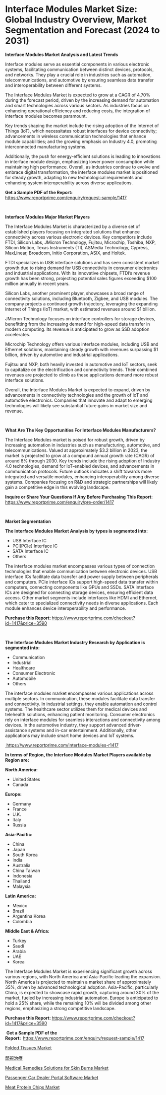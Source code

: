 <p><h1>Interface Modules Market Size: Global Industry Overview, Market Segmentation and Forecast (2024 to 2031)</h1></p><p><strong>Interface Modules Market Analysis and Latest Trends</strong></p>
<p><p>Interface modules serve as essential components in various electronic systems, facilitating communication between distinct devices, protocols, and networks. They play a crucial role in industries such as automation, telecommunications, and automotive by ensuring seamless data transfer and interoperability between different systems.</p><p>The Interface Modules Market is expected to grow at a CAGR of 4.70% during the forecast period, driven by the increasing demand for automation and smart technologies across various sectors. As industries focus on enhancing operational efficiency and reducing costs, the integration of interface modules becomes paramount. </p><p>Key trends shaping the market include the rising adoption of the Internet of Things (IoT), which necessitates robust interfaces for device connectivity; advancements in wireless communication technologies that enhance module capabilities; and the growing emphasis on Industry 4.0, promoting interconnected manufacturing systems. </p><p>Additionally, the push for energy-efficient solutions is leading to innovations in interface module design, emphasizing lower power consumption while maintaining high performance. Overall, as industries continue to evolve and embrace digital transformation, the interface modules market is positioned for steady growth, adapting to new technological requirements and enhancing system interoperability across diverse applications.</p></p>
<p><strong>Get a Sample PDF of the Report:&nbsp;</strong> <a href="https://www.reportprime.com/enquiry/request-sample/1417">https://www.reportprime.com/enquiry/request-sample/1417</a></p>
<p>&nbsp;</p>
<p><strong>Interface Modules Major Market Players</strong></p>
<p><p>The Interface Modules Market is characterized by a diverse set of established players focusing on integrated solutions that enhance connectivity across various electronic devices. Key competitors include FTDI, Silicon Labs, JMicron Technology, Fujitsu, Microchip, Toshiba, NXP, Silicon Motion, Texas Instruments (TI), ASMedia Technology, Cypress, MaxLinear, Broadcom, Initio Corporation, ASIX, and Holtek.</p><p>FTDI specializes in USB interface solutions and has seen consistent market growth due to rising demand for USB connectivity in consumer electronics and industrial applications. With its innovative chipsets, FTDI’s revenue growth has been strong, projecting potential sales figures exceeding $100 million annually in recent years.</p><p>Silicon Labs, another prominent player, showcases a broad range of connectivity solutions, including Bluetooth, Zigbee, and USB modules. The company projects a continued growth trajectory, leveraging the expanding Internet of Things (IoT) market, with estimated revenues around $1 billion.</p><p>JMicron Technology focuses on interface controllers for storage devices, benefitting from the increasing demand for high-speed data transfer in modern computing. Its revenue is anticipated to grow as SSD adoption accelerates.</p><p>Microchip Technology offers various interface modules, including USB and Ethernet solutions, maintaining steady growth with revenues surpassing $1 billion, driven by automotive and industrial applications.  </p><p>Fujitsu and NXP, both heavily invested in automotive and IoT sectors, seek to capitalize on the electrification and connectivity trends. Their combined revenues are projected to climb as these applications demand more robust interface solutions.</p><p>Overall, the Interface Modules Market is expected to expand, driven by advancements in connectivity technologies and the growth of IoT and automotive electronics. Companies that innovate and adapt to emerging technologies will likely see substantial future gains in market size and revenue.</p></p>
<p>&nbsp;</p>
<p><strong>What Are The Key Opportunities For Interface Modules Manufacturers?</strong></p>
<p><p>The Interface Modules market is poised for robust growth, driven by increasing automation in industries such as manufacturing, automotive, and telecommunications. Valued at approximately $3.2 billion in 2023, the market is projected to grow at a compound annual growth rate (CAGR) of around 8% through 2030. Key trends include the rising adoption of Industry 4.0 technologies, demand for IoT-enabled devices, and advancements in communication protocols. Future outlook indicates a shift towards more integrated and versatile modules, enhancing interoperability among diverse systems. Companies focusing on R&D and strategic partnerships will likely gain a competitive edge in this evolving landscape.</p></p>
<p><strong>Inquire or Share Your Questions If Any Before Purchasing This Report:</strong> <a href="https://www.reportprime.com/enquiry/pre-order/1417">https://www.reportprime.com/enquiry/pre-order/1417</a></p>
<p>&nbsp;</p>
<p><strong>Market Segmentation</strong></p>
<p><strong>The Interface Modules Market Analysis by types is segmented into:</strong></p>
<p><ul><li>USB Interface IC</li><li>PCI(PCIe) Interface IC</li><li>SATA Interface IC</li><li>Others</li></ul></p>
<p><p>The interface modules market encompasses various types of connection technologies that enable communication between electronic devices. USB interface ICs facilitate data transfer and power supply between peripherals and computers. PCIe interface ICs support high-speed data transfer within computers, connecting components like GPUs and SSDs. SATA interface ICs are designed for connecting storage devices, ensuring efficient data access. Other market segments include interfaces like HDMI and Ethernet, which cater to specialized connectivity needs in diverse applications. Each module enhances device interoperability and performance.</p></p>
<p><strong>Purchase this Report:&nbsp;</strong><a href="https://www.reportprime.com/checkout?id=1417&price=3590">https://www.reportprime.com/checkout?id=1417&price=3590</a></p>
<p>&nbsp;</p>
<p><strong>The Interface Modules Market Industry Research by Application is segmented into:</strong></p>
<p><ul><li>Communication</li><li>Industrial</li><li>Healthcare</li><li>Consumer Electronic</li><li>Automobile</li><li>Others</li></ul></p>
<p><p>The interface modules market encompasses various applications across multiple sectors. In communication, these modules facilitate data transfer and connectivity. In industrial settings, they enable automation and control systems. The healthcare sector utilizes them for medical devices and telehealth solutions, enhancing patient monitoring. Consumer electronics rely on interface modules for seamless interactions and connectivity among devices. In the automotive industry, they support advanced driver-assistance systems and in-car entertainment. Additionally, other applications may include smart home devices and IoT systems.</p></p>
<p><a href="https://www.reportprime.com/interface-modules-r1417">&nbsp;https://www.reportprime.com/interface-modules-r1417</a></p>
<p><strong>In terms of Region, the Interface Modules Market Players available by Region are:</strong></p>
<p>
    <p> <strong> North America: </strong>
        <ul>
            <li>United States</li>
            <li>Canada</li>
        </ul>
        </p> 
    <p> <strong> Europe: </strong>
        <ul>
            <li>Germany</li>
            <li>France</li>
            <li>U.K.</li>
            <li>Italy</li>
            <li>Russia</li>
        </ul>
        </p> 
    <p> <strong> Asia-Pacific: </strong>
        <ul>
            <li>China</li>
            <li>Japan</li>
            <li>South Korea</li>
            <li>India</li>
            <li>Australia</li>
            <li>China Taiwan</li>
            <li>Indonesia</li>
            <li>Thailand</li>
            <li>Malaysia</li>
        </ul>
        </p> 
    <p> <strong> Latin America: </strong>
        <ul>
            <li>Mexico</li>
            <li>Brazil</li>
            <li>Argentina Korea</li>
            <li>Colombia</li>
        </ul>
        </p> 
    <p> <strong> Middle East & Africa: </strong>
        <ul>
            <li>Turkey</li>
            <li>Saudi</li>
            <li>Arabia</li>
            <li>UAE</li>
            <li>Korea</li>
        </ul>
    </p>
    </p>
<p><p>The Interface Modules Market is experiencing significant growth across various regions, with North America and Asia-Pacific leading the expansion. North America is projected to maintain a market share of approximately 35%, driven by advanced technological adoption. Asia-Pacific, particularly China, is expected to showcase rapid growth, capturing around 30% of the market, fueled by increasing industrial automation. Europe is anticipated to hold a 25% share, while the remaining 10% will be divided among other regions, emphasizing a strong competitive landscape.</p></p>
<p><strong>Purchase this Report: </strong><a href="https://www.reportprime.com/checkout?id=1417&price=3590">https://www.reportprime.com/checkout?id=1417&price=3590</a></p>
<p>&nbsp;<strong>Get a Sample PDF of the Report:&nbsp;&nbsp;</strong><a href="https://www.reportprime.com/enquiry/request-sample/1417">https://www.reportprime.com/enquiry/request-sample/1417</a></p>
<p><strong></strong></p>
<p><p><a href="https://www.linkedin.com/pulse/exploring-folded-tissues-market-dynamics-revenue-analysis-growth-aav3e?trackingId=ppzmwhC7QvqABKcP2gbSpg%3D%3D">Folded Tissues Market</a></p><p><a href="https://medium.com/@sashabeier2023/%E6%96%9C%E8%A6%96%E6%B2%BB%E7%99%82%E5%B8%82%E5%A0%B4-%E3%82%B0%E3%83%AD%E3%83%BC%E3%83%90%E3%83%AB%E5%B8%82%E5%A0%B4%E3%82%B7%E3%82%A7%E3%82%A2%E3%81%A8%E3%83%A9%E3%83%B3%E3%82%AD%E3%83%B3%E3%82%B0-%E7%B7%8F%E5%90%88%E5%A3%B2%E4%B8%8A%E9%AB%98%E3%81%8A%E3%82%88%E3%81%B3%E9%9C%80%E8%A6%81%E4%BA%88%E6%B8%AC-2024-2031-74bc974b81ca">弱視治療</a></p><p><a href="https://medium.com/@brisistensen57567/global-medical-remedies-solutions-for-skin-burns-market-opportunities-and-forecast-for-period-from-45d6fad58158">Medical Remedies Solutions for Skin Burns Market</a></p><p><a href="https://medium.com/@ralphyoung1949/passenger-car-dealer-portal-software-market-a-global-and-regional-analysis-2024-2031-94ec621d5480">Passenger Car Dealer Portal Software Market</a></p><p><a href="https://issuu.com/reportprime-2/docs/meat-protein-chips-market-size-2030_c9f0d72f44569f">Meat Protein Chips Market</a></p></p>